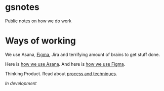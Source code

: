 # gsnotes
Public notes on how we do work

# Ways of working
We use Asana, [Figma](/how-to-figma.md), Jira and terrifying amount of brains to get stuff done.

Here is [how we use Asana](/how-to-asana.md).
And here is [how we use Figma](/how-to-figma.md).


Thinking Product. Read about [process and techniques](/process-and-techniques.md).

*In development*
